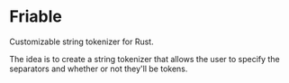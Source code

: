 # Friable
Customizable string tokenizer for Rust.

The idea is to create a string tokenizer that allows the user to specify the separators and whether or not they'll be tokens.

